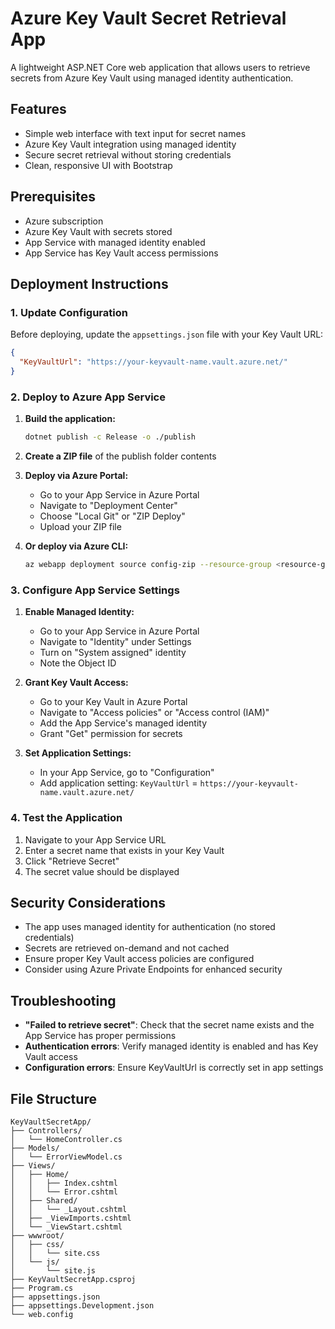 # Azure Key Vault Secret Retrieval App

A lightweight ASP.NET Core web application that allows users to retrieve secrets from Azure Key Vault using managed identity authentication.

## Features

- Simple web interface with text input for secret names
- Azure Key Vault integration using managed identity
- Secure secret retrieval without storing credentials
- Clean, responsive UI with Bootstrap

## Prerequisites

- Azure subscription
- Azure Key Vault with secrets stored
- App Service with managed identity enabled
- App Service has Key Vault access permissions

## Deployment Instructions

### 1. Update Configuration

Before deploying, update the `appsettings.json` file with your Key Vault URL:

```json
{
  "KeyVaultUrl": "https://your-keyvault-name.vault.azure.net/"
}
```

### 2. Deploy to Azure App Service

1. **Build the application:**
   ```bash
   dotnet publish -c Release -o ./publish
   ```

2. **Create a ZIP file** of the publish folder contents

3. **Deploy via Azure Portal:**
   - Go to your App Service in Azure Portal
   - Navigate to "Deployment Center"
   - Choose "Local Git" or "ZIP Deploy"
   - Upload your ZIP file

4. **Or deploy via Azure CLI:**
   ```bash
   az webapp deployment source config-zip --resource-group <resource-group> --name <app-service-name> --src <path-to-zip>
   ```

### 3. Configure App Service Settings

1. **Enable Managed Identity:**
   - Go to your App Service in Azure Portal
   - Navigate to "Identity" under Settings
   - Turn on "System assigned" identity
   - Note the Object ID

2. **Grant Key Vault Access:**
   - Go to your Key Vault in Azure Portal
   - Navigate to "Access policies" or "Access control (IAM)"
   - Add the App Service's managed identity
   - Grant "Get" permission for secrets

3. **Set Application Settings:**
   - In your App Service, go to "Configuration"
   - Add application setting: `KeyVaultUrl` = `https://your-keyvault-name.vault.azure.net/`

### 4. Test the Application

1. Navigate to your App Service URL
2. Enter a secret name that exists in your Key Vault
3. Click "Retrieve Secret"
4. The secret value should be displayed

## Security Considerations

- The app uses managed identity for authentication (no stored credentials)
- Secrets are retrieved on-demand and not cached
- Ensure proper Key Vault access policies are configured
- Consider using Azure Private Endpoints for enhanced security

## Troubleshooting

- **"Failed to retrieve secret"**: Check that the secret name exists and the App Service has proper permissions
- **Authentication errors**: Verify managed identity is enabled and has Key Vault access
- **Configuration errors**: Ensure KeyVaultUrl is correctly set in app settings

## File Structure

```
KeyVaultSecretApp/
├── Controllers/
│   └── HomeController.cs
├── Models/
│   └── ErrorViewModel.cs
├── Views/
│   ├── Home/
│   │   ├── Index.cshtml
│   │   └── Error.cshtml
│   ├── Shared/
│   │   └── _Layout.cshtml
│   ├── _ViewImports.cshtml
│   └── _ViewStart.cshtml
├── wwwroot/
│   ├── css/
│   │   └── site.css
│   └── js/
│       └── site.js
├── KeyVaultSecretApp.csproj
├── Program.cs
├── appsettings.json
├── appsettings.Development.json
└── web.config
```
